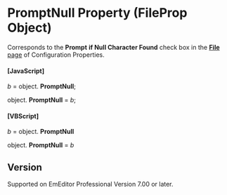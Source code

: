# PromptNull Property (FileProp Object)

Corresponds to the **Prompt**
**if Null Character Found** check box in the
[**File** page](../../dlg/properties/file/index) of Configuration Properties.

#### \[JavaScript\]

_b_ =
object. **PromptNull**;

object. **PromptNull** = _b_;

#### \[VBScript\]

_b_ =
object. **PromptNull**

object. **PromptNull** = _b_

## Version

Supported on EmEditor Professional Version 7.00 or later.
